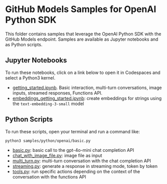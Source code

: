 # GitHub Models Samples for OpenAI Python SDK

This folder contains samples that leverage the OpenAI Python SDK with the GitHub Models endpoint. Samples are available as Jupyter notebooks and as Python scripts.

## Jupyter Notebooks

To run these notebooks, click on a link below to open it in Codespaces and select a Python3 kernel.

* [getting_started.ipynb](getting_started.ipynb). Basic interaction, multi-turn conversations, image inputs, streamed responses, Functions API.
* [embeddings_getting_started.ipynb](embeddings_getting_started.ipynb): create embeddings for strings using the `text-embedding-3-small` model

## Python Scripts

To run these scripts, open your terminal and run a command like:

```shell
python3 samples/python/openai/basic.py
```

* [basic.py](basic.py): basic call to the gpt-4o-mini chat completion API
* [chat_with_image_file.py](chat_with_image_file.py): image file as input
* [multi_turn.py](multi_turn.py): multi-turn conversation with the chat completion API
* [streaming.py](streaming.py): generate a response in streaming mode, token by token
* [tools.py](tools.py): run specific actions depending on the context of the conversation with the functions API
